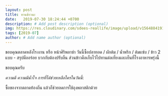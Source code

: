 ```yaml
---
layout: post
title: ทานข้าวนะ
date:   2019-07-30 18:24:44 +0700
description: # Add post description (optional)
img: https://res.cloudinary.com/sdees-reallife/image/upload/v1564884191/IMG_20190730_192725.jpg # Add image post (optional)
tags: [2019-07]
author: # Add name author (optional)
---
```

ขอบคุณตลาดหลังโรงงาน หรือ หน้าศิริพลาซ่า วันนี้ซื้อปลาทอด / ผักต้ม / น้ำพริก / ต้มแซ่บ / ข้าว 2 แบบ - สรุปคืออร่อย บวกกับต้องปรับลิ้น ส่วนข้าวคือเก็บไว้ไปทานต่อเที่ยงและเย็นที่โรงอาหารพรุ่งนี้

ขอบคุณครับ

<i class="fa fa-child" style="color:plum"></i>

*ความดี ความมีน้ำใจ การที่ได้ช่วยเหลือใครในวันนี้*:

ซื้อของจากตลาดท้องถิ่น แล้วก็ช่วยลดการใช้ถุงพลาสติกด้วย
